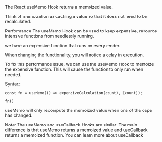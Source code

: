 The React useMemo Hook returns a memoized value.

Think of memoization as caching a value so that it does not need to be recalculated.


Performance
The useMemo Hook can be used to keep expensive, resource intensive functions from needlessly running.

we have an expensive function that runs on every render.

When changing the functionality, you will notice a delay in execution.

To fix this performance issue, we can use the useMemo Hook to memoize the expensive function. This will cause the function to only run when needed.

Syntax:
```
const fn = useMemo(() => expensiveCalculation(count), [count]);

fn()
```
useMemo will only recompute the memoized value when one of the deps has changed.

Note: The useMemo and useCallback Hooks are similar. The main difference is that useMemo returns a memoized value and useCallback returns a memoized function. You can learn more about useCallback 

